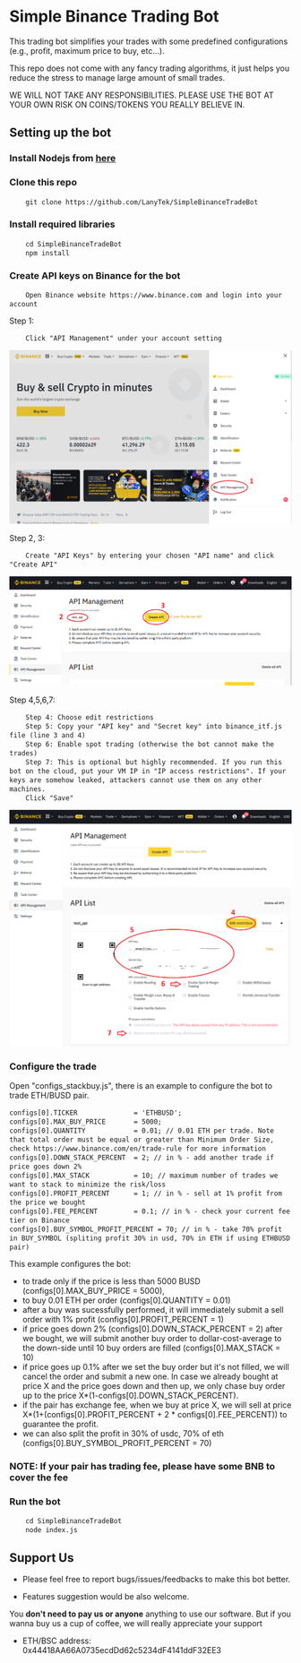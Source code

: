 # Simple Binance Trading Bot

This trading bot simplifies your trades with some predefined configurations (e.g., profit, maximum price to buy, etc...). 

This repo does not come with any fancy trading algorithms, it just helps you reduce the stress to manage large amount of small trades. 

WE WILL NOT TAKE ANY RESPONSIBILITIES. PLEASE USE THE BOT AT YOUR OWN RISK ON COINS/TOKENS YOU REALLY BELIEVE IN.

## Setting up the bot

### Install Nodejs from [here](https://nodejs.org/en/download/)

### Clone this repo
```
    git clone https://github.com/LanyTek/SimpleBinanceTradeBot
```

### Install required libraries
```
    cd SimpleBinanceTradeBot
    npm install
```

### Create API keys on Binance for the bot

```
    Open Binance website https://www.binance.com and login into your account
```

Step 1: 
```
    Click "API Management" under your account setting
```
![](/images/step1.png)

Step 2, 3:
```
    Create "API Keys" by entering your chosen "API name" and click "Create API"
```
![](/images/step2.png)

Step 4,5,6,7:
```
    Step 4: Choose edit restrictions
    Step 5: Copy your "API key" and "Secret key" into binance_itf.js file (line 3 and 4)
    Step 6: Enable spot trading (otherwise the bot cannot make the trades)
    Step 7: This is optional but highly recommended. If you run this bot on the cloud, put your VM IP in "IP access restrictions". If your keys are somehow leaked, attackers cannot use them on any other machines. 
    Click "Save"
```
![](/images/step3.png)

### Configure the trade
Open "configs_stackbuy.js", there is an example to configure the bot to trade ETH/BUSD pair.

```
configs[0].TICKER              = 'ETHBUSD';
configs[0].MAX_BUY_PRICE       = 5000;
configs[0].QUANTITY            = 0.01; // 0.01 ETH per trade. Note that total order must be equal or greater than Minimum Order Size, check https://www.binance.com/en/trade-rule for more information
configs[0].DOWN_STACK_PERCENT  = 2; // in % - add another trade if price goes down 2%
configs[0].MAX_STACK           = 10; // maximum number of trades we want to stack to minimize the risk/loss
configs[0].PROFIT_PERCENT      = 1; // in % - sell at 1% profit from the price we bought
configs[0].FEE_PERCENT         = 0.1; // in % - check your current fee tier on Binance
configs[0].BUY_SYMBOL_PROFIT_PERCENT = 70; // in % - take 70% profit in BUY_SYMBOL (spliting profit 30% in usd, 70% in ETH if using ETHBUSD pair)

```

This example configures the bot: 
- to trade only if the price is less than 5000 BUSD (configs[0].MAX_BUY_PRICE = 5000),
- to buy 0.01 ETH per order (configs[0].QUANTITY = 0.01)
- after a buy was sucessfully performed, it will immediately submit a sell order with 1% profit (configs[0].PROFIT_PERCENT = 1)
- if price goes down 2% (configs[0].DOWN_STACK_PERCENT = 2) after we bought, we will submit another buy order to dollar-cost-average to the down-side until 10 buy orders are filled (configs[0].MAX_STACK = 10)
- if price goes up 0.1% after we set the buy order but it's not filled, we will cancel the order and submit a new one. In case we already bought at price X and the price goes down and then up, we only chase buy order up to the price X*(1-configs[0].DOWN_STACK_PERCENT).
- if the pair has exchange fee, when we buy at price X, we will sell at price X*(1+(configs[0].PROFIT_PERCENT + 2 * configs[0].FEE_PERCENT)) to guarantee the profit.
- we can also split the profit in 30% of usdc, 70% of eth (configs[0].BUY_SYMBOL_PROFIT_PERCENT = 70)

### NOTE: If your pair has trading fee, please have some BNB to cover the fee

### Run the bot
```
    cd SimpleBinanceTradeBot
    node index.js
```

## Support Us

- Please feel free to report bugs/issues/feedbacks to make this bot better.

- Features suggestion would be also welcome.

You **don't need to pay us or anyone** anything to use our software. But if you wanna buy us a cup of coffee, we will really appreciate your support
- ETH/BSC address: 0x44418AA66A0735ecdDd62c5234dF4141ddF32EE3
